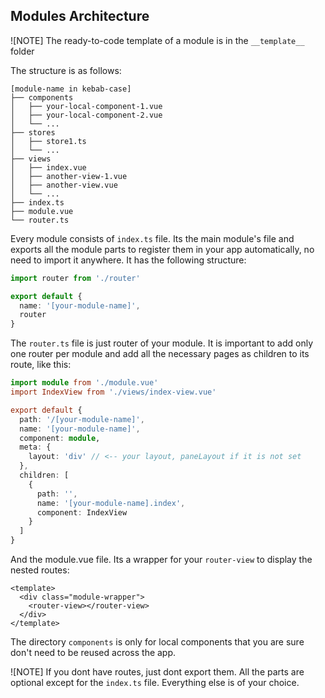 ## Modules Architecture

![NOTE] The ready-to-code template of a module is in the `__template__` folder

The structure is as follows:

```
[module-name in kebab-case]
├── components
│   ├── your-local-component-1.vue
│   ├── your-local-component-2.vue
│   └── ...
├── stores
│   ├── store1.ts
│   └── ...
├── views
│   ├── index.vue
│   ├── another-view-1.vue
│   ├── another-view.vue
│   └── ...
├── index.ts
├── module.vue
└── router.ts
```

Every module consists of `index.ts` file. Its the main module's file and exports all the module parts to register them in your app automatically, no need to import it anywhere. It has the following structure:

```ts
import router from './router'

export default {
  name: '[your-module-name]',
  router
}
```

The `router.ts` file is just router of your module. It is important to add only one router per module and add all the necessary pages as children to its route, like this:

```ts
import module from './module.vue'
import IndexView from './views/index-view.vue'

export default {
  path: '/[your-module-name]',
  name: '[your-module-name]',
  component: module,
  meta: {
    layout: 'div' // <-- your layout, paneLayout if it is not set
  },
  children: [
    {
      path: '',
      name: '[your-module-name].index',
      component: IndexView
    }
  ]
}
```

And the module.vue file. Its a wrapper for your `router-view` to display the nested routes:

```vue
<template>
  <div class="module-wrapper">
    <router-view></router-view>
  </div>
</template>
```

The directory `components` is only for local components that you are sure don't need to be reused across the app.

![NOTE] If you dont have routes, just dont export them. All the parts are optional except for the `index.ts` file. Everything else is of your choice.
